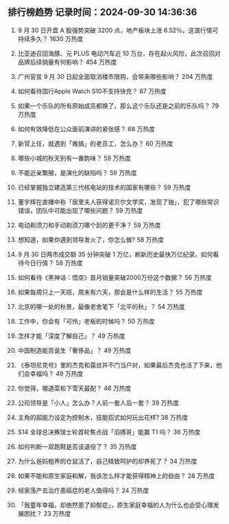 
## 排行榜趋势 记录时间：2024-09-30 14:36:36
  
  1. 9 月 30 日开盘 A 股强势突破 3200 点，地产板块上涨 6.52％，这波行情可持续多久？ 1630 万热度
    
  2. 比亚迪召回海豚、元 PLUS 电动汽车近 10 万台，存在起火风险，此次召回对品牌后续销量有何影响？ 454 万热度
    
  3. 广州官宣 9 月 30 日起全面取消楼市限购，会带来哪些影响？ 204 万热度
    
  4. 如何看待国行Apple Watch S10不支持快充？ 87 万热度
    
  5. 如果一个乐队的所有原始成员都换了，那么这个乐队还是之前的乐队吗？ 79 万热度
    
  6. 如何有效降低在公众面前演讲的紧张感？ 68 万热度
    
  7. 新官上任，就遇到「难搞」的老员工，怎么办？ 60 万热度
    
  8. 哪些小城的秋天别有一番韵味？ 59 万热度
    
  9. 不能近亲繁殖，是演化的缺陷吗？ 59 万热度
    
  10. 已经掌握独立建造第三代核电站的技术的国家有哪些？ 59 万热度
    
  11. 董宇辉在直播中称「居里夫人获得诺贝尔文学奖，发现了铀」，犯了哪些常识错误，团队中可能出现了哪些问题？ 59 万热度
    
  12. 电动剃须刀和手动剃须刀哪个刮的更干净？ 59 万热度
    
  13. 想知道，如果你遇到领导发火了，你怎么做? 58 万热度
    
  14. 9 月 30 日两市成交额 35 分钟突破 1 万亿，刷新历史最快万亿纪录，如何看待今日行情？ 58 万热度
    
  15. ‌如何看待《黑神话：悟空》首月销量突破2000万份这个数据？ 56 万热度
    
  16. 如果每周只上一天班，周末有六天，那会是什么样的生活？ 55 万热度
    
  17. 北京的哪一处的秋景，最像老舍笔下「北平的秋」？ 54 万热度
    
  18. 工作中，你会有「可怜」老板的时候吗？ 50 万热度
    
  19. 怎样才能「深度了解自己」？ 49 万热度
    
  20. 中国制造能否诞生「奢侈品」？ 49 万热度
    
  21. 《泰坦尼克号》里的杰克和露丝并不门当户对，如果最后杰克也活了下来，他们会幸福吗？ 49 万热度
    
  22. 你觉得，哪道菜和下雪天最配？ 46 万热度
    
  23. 公司领导是「小人」怎么办？人前一套人后一套？ 39 万热度
    
  24. 主角的超能力设定为控制水，技能招式如何玩出花样? 38 万热度
    
  25. S14 全球总决赛瑞士轮首轮焦点战「滔搏哥」能赢 T1 吗？ 36 万热度
    
  26. 如何判断一双跑鞋是否该退役了？ 35 万热度
    
  27. 为什么爸妈粗养的仓鼠活了，自己精致呵护的却养死了？ 34 万热度
    
  28. 如果不能和原生家庭和解，我该怎么样才能获得精神上的自由？ 28 万热度
    
  29. 倾家荡产去治疗患癌症的老人值得吗？ 24 万热度
    
  30. 「我童年幸福，却依然患了抑郁症」，原生家庭幸福的人为什么也会受心理发展困扰？ 23 万热度
    